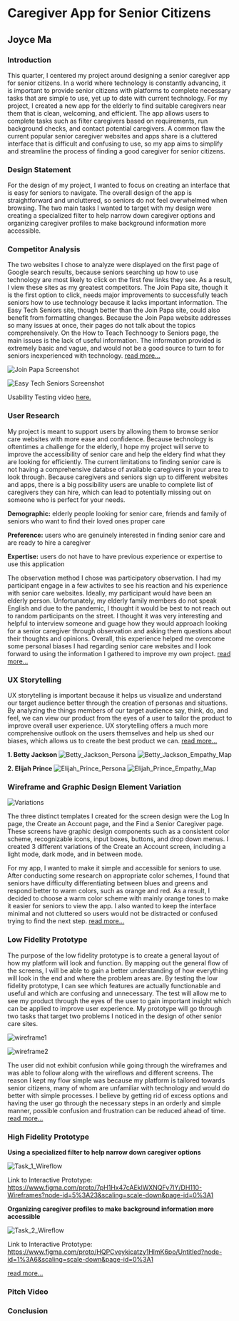 # Caregiver App for Senior Citizens
## Joyce Ma

### Introduction

This quarter, I centered my project around designing a senior caregiver app for senior citizens. In a world where technology is constantly advancing, it is important to provide senior citizens with platforms to complete necessary tasks that are simple to use, yet up to date with current technology. For my project, I created a new app for the elderly to find suitable caregivers near them that is clean, welcoming, and efficient. The app allows users to complete tasks such as filter caregivers based on requirements, run background checks, and contact potential caregivers. A common flaw the current popular senior caregiver websites and apps share is a cluttered interface that is difficult and confusing to use, so my app aims to simplify and streamline the process of finding a good caregiver for senior citizens.

### Design Statement

For the design of my project, I wanted to focus on creating an interface that is easy for seniors to navigate. The overall design of the app is straightforward and uncluttered, so seniors do not feel overwhelmed when browsing. The two main tasks I wanted to target with my design were creating a specialized filter to help narrow down caregiver options and organizing caregiver profiles to make background information more accessible. 

### Competitor Analysis

The two websites I chose to analyze were displayed on the first page of Google search results, because seniors searching up how to use technology are most likely to click on the first few links they see. As a result, I view these sites as my greatest competitors. The Join Papa site, though it is the first option to click, needs major improvements to successfully teach seniors how to use technology because it lacks important information. The Easy Tech Seniors site, though better than the Join Papa site, could also benefit from formatting changes. Because the Join Papa website addresses so many issues at once, their pages do not talk about the topics comprehensively. On the How to Teach Technoogy to Seniors page, the main issues is the lack of useful information. The information provided is extremely basic and vague, and would not be a good source to turn to for seniors inexperienced with technology. [read more...](https://github.com/joycema-DH110/DH110-JOYCEMA/edit/main/Assignment%2001)

![Join Papa Screenshot](https://github.com/joycema-DH110/DH110-JOYCEMA/blob/main/Join%20Papa%20Screenshot.png)

![Easy Tech Seniors Screenshot](https://github.com/joycema-DH110/DH110-JOYCEMA/blob/main/Easy%20Tech%20Seniors%20Screenshot.png)

Usability Testing video [here.](https://drive.google.com/file/d/12gYJr7UeLXbd43dcpjhcdbJGak-mKOK6/view?usp=sharing)

### User Research

My project is meant to support users by allowing them to browse senior care websites with more ease and confidence. Because technology is oftentimes a challenge for the elderly, I hope my project will serve to improve the accessibility of senior care and help the eldery find what they are looking for efficiently. The current limitations to finding senior care is not having a comprehensive databse of available caregivers in your area to look through. Because caregivers and seniors sign up to different websites and apps, there is a big possibility users are unable to complete list of caregivers they can hire, which can lead to potentially missing out on someone who is perfect for your needs.

**Demographic:** elderly people looking for senior care, friends and family of seniors who want to find their loved ones proper care

**Preference:** users who are genuinely interested in finding senior care and are ready to hire a caregiver

**Expertise:** users do not have to have previous experience or expertise to use this application

The observation method I chose was participatory observation. I had my participant engage in a few activites to see his reaction and his experience with senior care websites. Ideally, my participant would have been an elderly person. Unfortunately, my elderly family members do not speak English and due to the pandemic, I thought it would be best to not reach out to random participants on the street. I thought it was very interesting and helpful to interview someone and guage how they would approach looking for a senior caregiver through observation and asking them questions about their thoughts and opinions. Overall, this experience helped me overcome some personal biases I had regarding senior care websites and I look forward to using the information I gathered to improve my own project. [read more...](https://github.com/joycema-DH110/DH110-JOYCEMA/blob/main/Assignment%2003)

### UX Storytelling

UX storytelling is important because it helps us visualize and understand our target audience better through the creation of personas and situations. By analyzing the things members of our target audience say, think, do, and feel, we can view our product from the eyes of a user to tailor the product to improve overall user experience. UX storytelling offers a much more comprehensive outlook on the users themselves and help us shed our biases, which allows us to create the best product we can. [read more...](https://github.com/joycema-DH110/DH110-JOYCEMA/blob/main/Assignment%2004)

**1. Betty Jackson**
![Betty_Jackson_Persona](https://github.com/joycema-DH110/DH110-JOYCEMA/blob/main/BettyJacksonPersona.jpg)
![Betty_Jackson_Empathy_Map](https://github.com/joycema-DH110/DH110-JOYCEMA/blob/main/BettyJacksonEmpathyMap.jpg)

**2. Elijah Prince**
![Elijah_Prince_Persona](ElijahPrincePersona.jpg)
![Elijah_Prince_Empathy_Map](ElijahPrinceEmpathyMap.jpg)

### Wireframe and Graphic Design Element Variation

![Variations](Variations.jpg)

The three distinct templates I created for the screen design were the Log In page, the Create an Account page, and the Find a Senior Caregiver page. These screens have graphic design components such as a consistent color scheme, recognizable icons, input boxes, buttons, and drop down menus. I created 3 different variations of the Create an Account screen, including a light mode, dark mode, and in between mode.

For my app, I wanted to make it simple and accessible for seniors to use. After conducting some research on appropriate color schemes, I found that seniors have difficulty differentiating between blues and greens and respond better to warm colors, such as orange and red. As a result, I decided to choose a warm color scheme with mainly orange tones to make it easier for seniors to view the app. I also wanted to keep the interface minimal and not cluttered so users would not be distracted or confused trying to find the next step. [read more...](https://github.com/joycema-DH110/DH110-JOYCEMA/blob/main/Assignment%206%20%26%207)

### Low Fidelity Prototype

The purpose of the low fidelity prototype is to create a general layout of how my platform will look and function. By mapping out the general flow of the screens, I will be able to gain a better understanding of how everything will look in the end and where the problem areas are. By testing the low fidelity prototype, I can see which features are actually functionable and useful and which are confusing and unnecessary. The test will allow me to see my product through the eyes of the user to gain important insight which can be applied to improve user experience. My prototype will go through two tasks that target two problems I noticed in the design of other senior care sites.

![wireframe1](wireframe1.jpg)

![wireframe2](wireframe2.jpg)

The user did not exhibit confusion while going through the wireframes and was able to follow along with the wireflows and different screens. The reason I kept my flow simple was because my platform is tailored towards senior citizens, many of whom are unfamiliar with technology and would do better with simple processes. I believe by getting rid of excess options and having the user go through the necessary steps in an orderly and simple manner, possible confusion and frustration can be reduced ahead of time. [read more...](https://github.com/joycema-DH110/DH110-JOYCEMA/blob/main/Assignment%2005)

### High Fidelity Prototype

**Using a specialized filter to help narrow down caregiver options**

![Task_1_Wireflow](Task1Wireflow.jpg)

Link to Interactive Prototype: https://www.figma.com/proto/7pH1Hx47cAEklWXNQFv7lY/DH110-Wireframes?node-id=5%3A23&scaling=scale-down&page-id=0%3A1

**Organizing caregiver profiles to make background information more accessible**

![Task_2_Wireflow](Task2Wireflows.jpg)

Link to Interactive Prototype: https://www.figma.com/proto/HQPCveykicatzy1HlmK6po/Untitled?node-id=1%3A6&scaling=scale-down&page-id=0%3A1

[read more...](https://github.com/joycema-DH110/DH110-JOYCEMA/blob/main/Assignment%206%20%26%207)

### Pitch Video



### Conclusion


